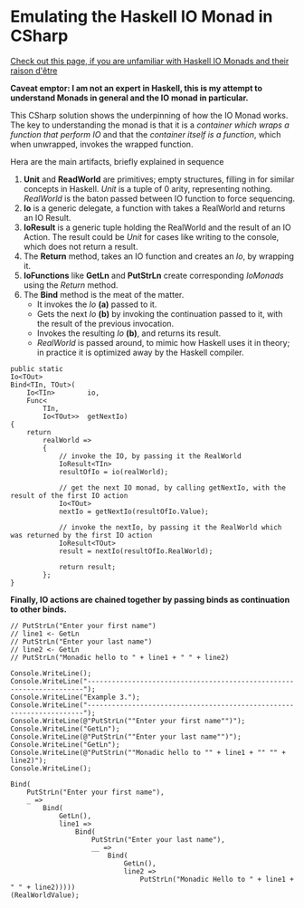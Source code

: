 # Emulating the Haskell IO Monad in CSharp

[Check out this page, if you are unfamiliar with Haskell IO Monads and their raison d'être](https://wiki.haskell.org/IO_inside#.27.3E.3E.3D.27_and_.27do.27_notation)

**Caveat emptor: I am not an expert in Haskell, this is my attempt to understand Monads in general and the IO monad in particular.**

This CSharp solution shows the underpinning of how the IO Monad works. The key to understanding the monad is that it is a *container which wraps a function that perform IO* and that the *container itself is a function*, which when unwrapped, invokes the wrapped function.

Hera are the main artifacts, briefly explained in sequence
1. **Unit** and **ReadWorld** are primitives; empty structures, filling in for similar concepts in Haskell. *Unit* is a tuple of 0 arity, representing nothing. *RealWorld* is the baton passed between IO function to force sequencing.
2. **Io** is a generic delegate, a function with takes a RealWorld and returns an IO Result.
3. **IoResult** is a generic tuple holding the RealWorld and the result of an IO Action. The result could be *Unit* for cases like writing to the console, which does not return a result.
4. The **Return** method, takes an IO function and creates an *Io*, by wrapping it.
5. **IoFunctions** like **GetLn** and **PutStrLn** create corresponding *IoMonads* using the *Return* method.
6. The **Bind** method is the meat of the matter. 
   * It invokes the *Io* **(a)** passed to it.
   * Gets the next *Io* **(b)** by invoking the continuation passed to it, with the result of the previous invocation.
   * Invokes the resulting *Io* **(b)**, and returns its result.
   * *RealWorld* is passed around, to mimic how Haskell uses it in theory; in practice it is optimized away by the Haskell compiler.

```
public static 
Io<TOut>
Bind<TIn, TOut>(
    Io<TIn>        io,
    Func<
        TIn, 
        Io<TOut>>  getNextIo)
{
    return 
        realWorld => 
        {
            // invoke the IO, by passing it the RealWorld
            IoResult<TIn> 
            resultOfIo = io(realWorld);    

            // get the next IO monad, by calling getNextIo, with the result of the first IO action
            Io<TOut> 
            nextIo = getNextIo(resultOfIo.Value);  

            // invoke the nextIo, by passing it the RealWorld which was returned by the first IO action 
            IoResult<TOut> 
            result = nextIo(resultOfIo.RealWorld);   

            return result;
        };
}
```

**Finally, IO actions are chained together by passing binds as continuation to other binds.**

```
// PutStrLn("Enter your first name")
// line1 <- GetLn 
// PutStrLn("Enter your last name")
// line2 <- GetLn 
// PutStrLn("Monadic hello to " + line1 + " " + line2)

Console.WriteLine();
Console.WriteLine("---------------------------------------------------------------------");
Console.WriteLine("Example 3.");
Console.WriteLine("---------------------------------------------------------------------");
Console.WriteLine(@"PutStrLn(""Enter your first name"")");
Console.WriteLine("GetLn");
Console.WriteLine(@"PutStrLn(""Enter your last name"")");
Console.WriteLine("GetLn");
Console.WriteLine(@"PutStrLn(""Monadic hello to "" + line1 + "" "" + line2)");
Console.WriteLine();

Bind(
    PutStrLn("Enter your first name"),
    _ =>
        Bind(
            GetLn(),
            line1 =>
                Bind(
                    PutStrLn("Enter your last name"),
                    __ =>
                        Bind(
                            GetLn(),
                            line2 => 
                                PutStrLn("Monadic Hello to " + line1 + " " + line2)))))
(RealWorldValue);
```




